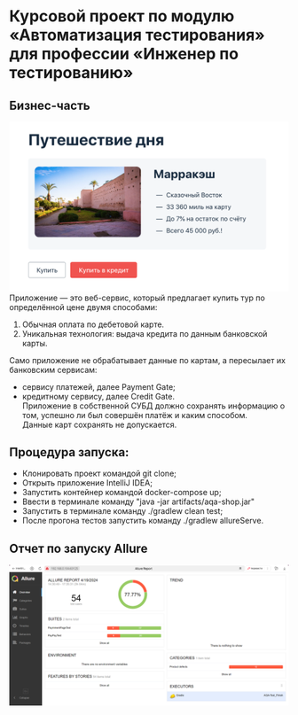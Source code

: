 # Курсовой проект по модулю «Автоматизация тестирования» для профессии «Инженер по тестированию»
## Бизнес-часть    
![/](service.png)    
Приложение — это веб-сервис, который предлагает купить тур по определённой цене двумя способами:

1. Обычная оплата по дебетовой карте.
2. Уникальная технология: выдача кредита по данным банковской карты.

Само приложение не обрабатывает данные по картам, а пересылает их банковским сервисам:
- сервису платежей, далее Payment Gate;
- кредитному сервису, далее Credit Gate.  
Приложение в собственной СУБД должно сохранять информацию о том, успешно ли был совершён платёж и каким способом.   
Данные карт сохранять не допускается.

## Процедура запуска:
- Клонировать проект командой git clone;
- Открыть приложение IntelliJ IDEA;
- Запустить контейнер командой docker-compose up;
- Ввести в терминале команду "java -jar artifacts/aqa-shop.jar"
- Запустить в терминале команду ./gradlew clean test;
- После прогона тестов запустить команду ./gradlew allureServe.

## Отчет по запуску Allure   
![Allure](alluri.png)